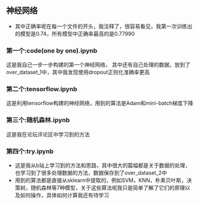 ## 神经网络
- 其中正确率呢在每一个文件的开头，我注释了，很容易看见，我第一次训练出的模型是0.74，所有模型中正确率最高的是0.77990
### 第一个:code(one by one).ipynb
这是我自己一步一步构建的第一个神经网络， 其中还有自己处理的数据，放到了over_dataset_1中，其中我发现使用dropout正则化准确率更高
### 第二个:tensorflow.ipynb
这是利用tensorflow构建的神经网络，用到的算法是Adam和mini-batch梯度下降
### 第三个:随机森林.ipynb
这是我在论坛评论区中学习到的方法
### 第四个:try.ipynb
- 这是我从b站上学习到的方法和思路，其中很大的篇幅都是关于数据的处理，也学习到了很多处理数据的方法，数据保存到了over_dataset_2中
- 用到的算法都是直接从sklearn中提取的，例如SVM，KNN，朴素贝叶斯，决策树，随机森林等7种模型，关于这些算法呢我只是简单了解了它们的原理以及如何操作，具体如何计算我还有待学习
